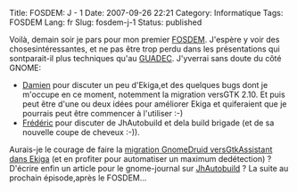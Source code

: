 Title: FOSDEM: J - 1
Date: 2007-09-26 22:21
Category: Informatique
Tags: FOSDEM
Lang: fr
Slug: fosdem-j-1
Status: published

Voilà, demain soir je pars pour mon premier [FOSDEM](http://www.fosdem.org/2007/). J'espère y voir des chosesintéressantes, et ne pas être trop perdu dans les présentations qui sontparait-il plus techniques qu'au [GUADEC](http://guadec.org/). J'yverrai sans doute du côté GNOME:

-   [Damien](http://blog.ekiga.net/) pour discuter un peu d'Ekiga,et des quelques bugs dont je m'occupe en ce moment, notemment la migration versGTK 2.10. Et puis peut être d'une ou deux idées pour améliorer Ekiga et quiferaient que je pourrais peut être commencer à l'utiliser :-)
-   [Frédéric](http://www.0d.be/) pour discuter de JhAutobuild et dela build brigade (et de sa nouvelle coupe de cheveux :-)).

Aurais-je le courage de faire la [migration GnomeDruid versGtkAssistant dans Ekiga](http://bugzilla.gnome.org/show_bug.cgi?id=361135) (et en profiter pour automatiser un maximum dedétection) ? D'écrire enfin un article pour le gnome-journal sur [JhAutobuild](http://jhbuild.bxlug.be/) ? La suite au prochain épisode,après le FOSDEM...

